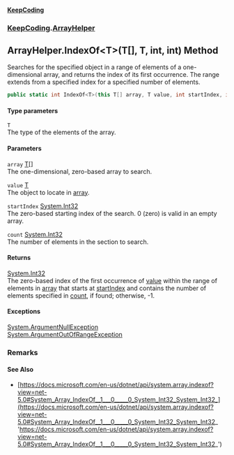 #### [KeepCoding](index.md 'index')
### [KeepCoding](KeepCoding.md 'KeepCoding').[ArrayHelper](KeepCoding_ArrayHelper.md 'KeepCoding.ArrayHelper')
## ArrayHelper.IndexOf&lt;T&gt;(T[], T, int, int) Method
Searches for the specified object in a range of elements of a one-dimensional array, and returns the index of its first occurrence. The range extends from a specified index for a specified number of elements.  
```csharp
public static int IndexOf<T>(this T[] array, T value, int startIndex, int count);
```
#### Type parameters
<a name='KeepCoding_ArrayHelper_IndexOf_T_(T___T_int_int)_T'></a>
`T`  
The type of the elements of the array.
  
#### Parameters
<a name='KeepCoding_ArrayHelper_IndexOf_T_(T___T_int_int)_array'></a>
`array` [T](KeepCoding_ArrayHelper_IndexOf_T_(T___T_int_int).md#KeepCoding_ArrayHelper_IndexOf_T_(T___T_int_int)_T 'KeepCoding.ArrayHelper.IndexOf&lt;T&gt;(T[], T, int, int).T')[[]](https://docs.microsoft.com/en-us/dotnet/api/System.Array 'System.Array')  
The one-dimensional, zero-based array to search.
  
<a name='KeepCoding_ArrayHelper_IndexOf_T_(T___T_int_int)_value'></a>
`value` [T](KeepCoding_ArrayHelper_IndexOf_T_(T___T_int_int).md#KeepCoding_ArrayHelper_IndexOf_T_(T___T_int_int)_T 'KeepCoding.ArrayHelper.IndexOf&lt;T&gt;(T[], T, int, int).T')  
The object to locate in [array](KeepCoding_ArrayHelper_IndexOf_T_(T___T_int_int).md#KeepCoding_ArrayHelper_IndexOf_T_(T___T_int_int)_array 'KeepCoding.ArrayHelper.IndexOf&lt;T&gt;(T[], T, int, int).array').
  
<a name='KeepCoding_ArrayHelper_IndexOf_T_(T___T_int_int)_startIndex'></a>
`startIndex` [System.Int32](https://docs.microsoft.com/en-us/dotnet/api/System.Int32 'System.Int32')  
The zero-based starting index of the search. 0 (zero) is valid in an empty array.
  
<a name='KeepCoding_ArrayHelper_IndexOf_T_(T___T_int_int)_count'></a>
`count` [System.Int32](https://docs.microsoft.com/en-us/dotnet/api/System.Int32 'System.Int32')  
The number of elements in the section to search.
  
#### Returns
[System.Int32](https://docs.microsoft.com/en-us/dotnet/api/System.Int32 'System.Int32')  
The zero-based index of the first occurrence of [value](KeepCoding_ArrayHelper_IndexOf_T_(T___T_int_int).md#KeepCoding_ArrayHelper_IndexOf_T_(T___T_int_int)_value 'KeepCoding.ArrayHelper.IndexOf&lt;T&gt;(T[], T, int, int).value') within the range of elements in [array](KeepCoding_ArrayHelper_IndexOf_T_(T___T_int_int).md#KeepCoding_ArrayHelper_IndexOf_T_(T___T_int_int)_array 'KeepCoding.ArrayHelper.IndexOf&lt;T&gt;(T[], T, int, int).array') that starts at [startIndex](KeepCoding_ArrayHelper_IndexOf_T_(T___T_int_int).md#KeepCoding_ArrayHelper_IndexOf_T_(T___T_int_int)_startIndex 'KeepCoding.ArrayHelper.IndexOf&lt;T&gt;(T[], T, int, int).startIndex') and contains the number of elements specified in [count](KeepCoding_ArrayHelper_IndexOf_T_(T___T_int_int).md#KeepCoding_ArrayHelper_IndexOf_T_(T___T_int_int)_count 'KeepCoding.ArrayHelper.IndexOf&lt;T&gt;(T[], T, int, int).count'), if found; otherwise, -1.
#### Exceptions
[System.ArgumentNullException](https://docs.microsoft.com/en-us/dotnet/api/System.ArgumentNullException 'System.ArgumentNullException')  
[System.ArgumentOutOfRangeException](https://docs.microsoft.com/en-us/dotnet/api/System.ArgumentOutOfRangeException 'System.ArgumentOutOfRangeException')  
### Remarks
#### See Also
- [https://docs.microsoft.com/en-us/dotnet/api/system.array.indexof?view=net-5.0#System_Array_IndexOf__1___0_____0_System_Int32_System_Int32_](https://docs.microsoft.com/en-us/dotnet/api/system.array.indexof?view=net-5.0#System_Array_IndexOf__1___0_____0_System_Int32_System_Int32_ 'https://docs.microsoft.com/en-us/dotnet/api/system.array.indexof?view=net-5.0#System_Array_IndexOf__1___0_____0_System_Int32_System_Int32_')
